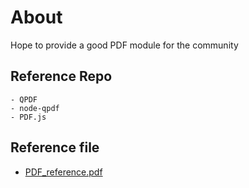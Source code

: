 # About

 Hope to provide a good PDF module for the community

## Reference Repo

    - QPDF
    - node-qpdf
    - PDF.js

## Reference file

- [PDF_reference.pdf](https://www.adobe.com/content/dam/acom/en/devnet/pdf/pdf_reference_archive/pdf_reference_1-7.pdf)
